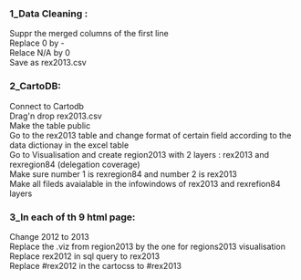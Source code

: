 <h3>1_Data Cleaning :</h3>
Suppr the merged columns of the first line<br>
Replace  0 by - <br>
Relace N/A by 0 <br>
Save as rex2013.csv <br>

<h3>2_CartoDB:</h3>
Connect to Cartodb <br>
Drag'n drop rex2013.csv <br>
Make the table public <br>
Go to the rex2013 table and change format of certain field according to the data dictionay in the excel table <br>
Go to Visualisation and create region2013 with 2 layers : rex2013 and rexregion84 (delegation coverage)  <br>
Make sure number 1 is rexregion84 and number 2 is rex2013 <br>
Make all fileds avaialable in the infowindows of rex2013 and rexrefion84 layers  <br>

<h3>3_In each of th 9 html page:</h3>
Change 2012 to 2013 <br>
Replace the .viz from region2013 by the one for regions2013 visualisation <br>
Replace rex2012 in sql query to rex2013 <br>
Replace #rex2012 in the cartocss to #rex2013 <br>

